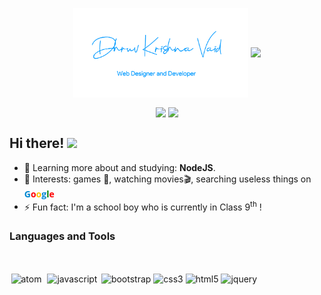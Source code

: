 <p align="center">
    <img align="center" width="280" src="sig.png" />
    <img align="center" width="510" src="banner.gif" />
</p>

<p align="center">
    <img
      align="center"
      height="160"
      src="https://github-readme-stats.vercel.app/api/top-langs/?username=dhruvkrishnavaid&layout=compact"
    />
    <img
      align="center"
      height="160"
      src="https://github-readme-stats.vercel.app/api?username=dhruvkrishnavaid&count_private=true&show_icons=true&custom_title=Github%20Status&hide=issues"
    />
</p>

## Hi there! <img src="https://raw.githubusercontent.com/iampavangandhi/iampavangandhi/master/gifs/Hi.gif" width="30px">

-   🌱 Learning more about and studying: **NodeJS**.
-   💙 Interests: games 👾, watching movies🎬, searching useless things on <a href="https://www.google.com/" style="text-decoration:none"><strong><font face="open sans" color="#0288d1">G<font color="red">o<font color="#FFBF00">o<font color="#0288d1">g<font color="green">l<font color="red">e</font></font></font></font></font></font></strong></a>
- ⚡ Fun fact: I'm a school boy who is currently in Class 9<sup>th</sup> !

### Languages and Tools

<br/>

<p align="left">
  <a href="https://atom.io" target="_blank" style="text-decoration:none">
    <img
    src="https://devicon.dev/devicon.git/icons/atom/atom-original.svg"
    alt="atom"
    width="40"
    height="40"
    style="margin:2.5px"
    />
  </a>
  <a href="https://developer.mozilla.org/en-US/docs/Web/JavaScript" target="_blank" style="text-decoration:none">
    <img
    src="https://devicons.github.io/devicon/devicon.git/icons/javascript/javascript-original.svg"
    alt="javascript"
    width="40"
    height="40"
    style="margin:2.5px"
    />
  </a>
  <a href="https://getbootstrap.com" target="_blank" style="text-decoration:none">
    <img
    src="https://devicon.dev/devicon.git/icons/bootstrap/bootstrap-plain.svg"
    alt="bootstrap"
    width="40"
    height="40"
    style="margin"
    />
  </a>
  <a href="https://developer.mozilla.org/en-US/docs/Web/css" target="_blank" style="text-decoration:none">
  <img
    src="https://devicon.dev/devicon.git/icons/css3/css3-plain-wordmark.svg"
    alt="css3"
    width="40"
    height="40"
    />
  </a>
  <a href="https://developer.mozilla.org/en-US/docs/Web/html" target="_blank" style="text-decoration:none">
    <img
    src="https://devicon.dev/devicon.git/icons/html5/html5-plain-wordmark.svg"
    alt="html5"
    width="40"
    height="40"
    />
  </a>
  <a href="https://jquery.com" target="_blank" style="text-decoration:none">
    <img
    src="https://devicon.dev/devicon.git/icons/jquery/jquery-plain-wordmark.svg"
    alt="jquery"
    width="40"
    height="40"
/>
</a>
</p>
